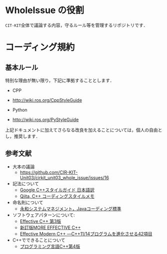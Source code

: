 # WholeIssue の役割
`CIT-KIT`全体で議論する内容，守るルール等を管理するリポジトリです．

# コーディング規約
## 基本ルール
特別な理由が無い限り，下記に準拠することとします．

- CPP
 * http://wiki.ros.org/CppStyleGuide

- Python
 * http://wiki.ros.org/PyStyleGuide
 
上記ドキュメントに加えてさらなる改良を加えることについては，個人の自由とし，推奨します．

## 参考文献
- 大本の議論
  * https://github.com/CIR-KIT-Unit03/cirkit_unit03_whole_issue/issues/16
- 記法について
  * [Google C++スタイルガイド 日本語訳](http://www.textdrop.net/google-styleguide-ja/cppguide.xml)
  * [Qiita, C++ コーディングスタイルメモ](http://qiita.com/shirakawa4756/items/55b509fb56cb1bb0c9a4)
- 命名則について
  * [永和システムマネジメント，Javaコーディング標準](http://objectclub.jp/community/codingstandard/CodingStd.pdf)
- ソフトウェアパターンについて: 
  * [Effective C++ 第3版](https://www.amazon.co.jp/Effective-%E7%AC%AC3%E7%89%88-ADDISON-WESLEY-PROFESSIONAL-COMPUTI/dp/4621066099)
  * [新訂版MORE EFFECTIVE C++ ](https://www.amazon.co.jp/%E6%96%B0%E8%A8%82%E7%89%88MORE-EFFECTIVE-ADDISON%E3%83%BCWESLEY-PROFESSIONAL-CO/dp/4621066064/ref=pd_sim_14_7?_encoding=UTF8&psc=1&refRID=212SJJ0KJ07G6KCK04MZ)
  * [Effective Modern C++ ―C++11/14プログラムを進化させる42項目](https://www.amazon.co.jp/Effective-Modern-_C-11-14%E3%83%97%E3%83%AD%E3%82%B0%E3%83%A9%E3%83%A0%E3%82%92%E9%80%B2%E5%8C%96%E3%81%95%E3%81%9B%E3%82%8B42%E9%A0%85%E7%9B%AE/dp/4873117364/ref=pd_sim_14_2?_encoding=UTF8&psc=1&refRID=DYY7G6V0VGYRXF2MZ3T3)
- C++でできることについて
  * [プログラミング言語C++第4版](https://www.amazon.co.jp/%E3%83%97%E3%83%AD%E3%82%B0%E3%83%A9%E3%83%9F%E3%83%B3%E3%82%B0%E8%A8%80%E8%AA%9EC-%E7%AC%AC4%E7%89%88-%E3%83%93%E3%83%A3%E3%83%BC%E3%83%8D%E3%83%BB%E3%82%B9%E3%83%88%E3%83%A9%E3%82%A6%E3%82%B9%E3%83%88%E3%83%A9%E3%83%83%E3%83%97/dp/4797375957/ref=pd_sim_14_3?_encoding=UTF8&psc=1&refRID=DYY7G6V0VGYRXF2MZ3T3)

